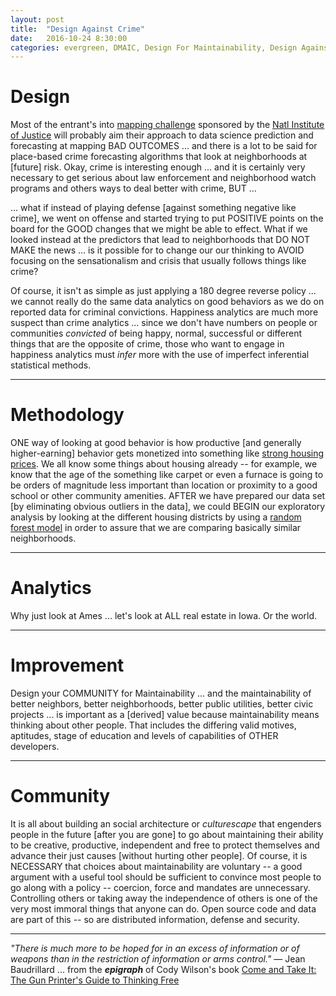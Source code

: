 ```yaml
---
layout: post
title:  "Design Against Crime"
date:   2016-10-24 8:30:00
categories: evergreen, DMAIC, Design For Maintainability, Design Against Crime, happiness analytics, Arm Thy Neighbor
---
```


# Design

Most of the entrant's into [mapping challenge](http://NIJ.gov/MappingChallenge) sponsored by the [Natl Institute of Justice](http://NIJ.gov) will probably aim their approach to data science prediction and forecasting at mapping BAD OUTCOMES ... and there is a lot to be said for place-based crime forecasting algorithms that look at neighborhoods at [future] risk. Okay, crime is interesting enough ... and it is certainly very necessary to get serious about law enforcement and neighborhood watch programs and others ways to deal better with crime, BUT ...

... what if instead of playing defense [against something negative like crime], we went on offense and started trying to put POSITIVE points on the board for the GOOD changes that we might be able to effect.  What if we looked instead at the predictors that lead to neighborhoods that DO NOT MAKE the news ... is it possible for to change our our thinking to AVOID focusing on the sensationalism and crisis that usually follows things like crime?  

Of course, it isn't as simple as just applying a 180 degree reverse policy ... we cannot really do the same data analytics on good behaviors as we do on reported data for criminal convictions.  Happiness analytics are much more suspect than crime analytics ... since we don't have numbers on people or communities *convicted* of being happy, normal, successful or different things that are the opposite of crime, those who want to engage in happiness analytics must *infer* more with the use of imperfect inferential statistical methods.  


---

# Methodology

ONE way of looking at good behavior is how productive [and generally higher-earning] behavior gets monetized into something like [strong housing prices](https://www.kaggle.com/c/house-prices-advanced-regression-techniques). We all know some things about housing already -- for example, we know that the age of the something like carpet or even a furnace is going to be orders of magnitude less important than location or proximity to a good school or other community amenities.  AFTER we have prepared our data set [by eliminating obvious outliers in the data], we could BEGIN our exploratory analysis by looking at the different housing districts by using a [random forest model](https://en.wikipedia.org/wiki/Random_forest) in order to assure that we are comparing basically similar neighborhoods.   

---

# Analytics

Why just look at Ames ... let's look at ALL real estate in Iowa.  Or the world.


---

# Improvement

Design your COMMUNITY for Maintainability ... and the maintainability of better neighbors, better neighborhoods, better public utilities, better civic projects ... is important as a [derived] value because maintainability means thinking about other people. That includes the differing valid motives, aptitudes, stage of education and levels of capabilities of OTHER developers.



---

# Community

It is all about building an social architecture or *culturescape* that engenders people in the future [after you are gone] to go about maintaining their ability to be creative, productive, independent and free to protect themselves and advance their just causes [without hurting other people]. Of course, it is NECESSARY that choices about maintainability are voluntary -- a good argument with a useful tool should be sufficient to convince most people to go along with a policy -- coercion, force and mandates are unnecessary. Controlling others or taking away the independence of others is one of the very most immoral things that anyone can do. Open source code and data are part of this -- so are distributed information, defense and security.

---

*"There is much more to be hoped for in an excess of information or of weapons than in the restriction of information or arms control."* — Jean Baudrillard ... from the ***epigraph*** of Cody Wilson's book [Come and Take It: The Gun Printer's Guide to Thinking Free](https://www.amazon.com/Come-Take-Printers-Guide-Thinking-ebook/dp/B01CO34MBI/)
